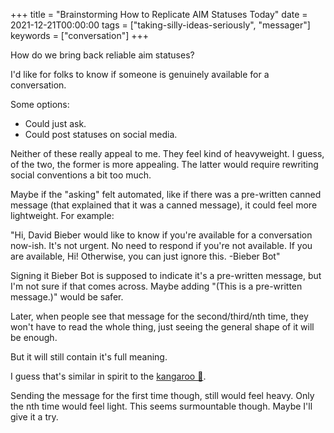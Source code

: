 +++
title = "Brainstorming How to Replicate AIM Statuses Today"
date = 2021-12-21T00:00:00
tags = ["taking-silly-ideas-seriously", "messager"]
keywords = ["conversation"]
+++

How do we bring back reliable aim statuses?

I'd like for folks to know if someone is genuinely available for a conversation.

Some options:

- Could just ask.
- Could post statuses on social media.

Neither of these really appeal to me. They feel kind of heavyweight. I guess, of the two, the former is more appealing. The latter would require rewriting social conventions a bit too much.

Maybe if the "asking" felt automated, like if there was a pre-written canned message (that explained that it was a canned message), it could feel more lightweight. For example:

"Hi, David Bieber would like to know if you're available for a conversation now-ish. It's not urgent. No need to respond if you're not available. If you are available, Hi! Otherwise, you can just ignore this. -Bieber Bot"

Signing it Bieber Bot is supposed to indicate it's a pre-written message, but I'm not sure if that comes across. Maybe adding "(This is a pre-written message.)" would be safer.

Later, when people see that message for the second/third/nth time, they won't have to read the whole thing, just seeing the general shape of it will be enough.

But it will still contain it's full meaning.

I guess that's similar in spirit to the [kangaroo 🦘](/snippets/2021-01-29-kangaroo-auto-responder/).

Sending the message for the first time though, still would feel heavy. Only the nth time would feel light.
This seems surmountable though. Maybe I'll give it a try.
